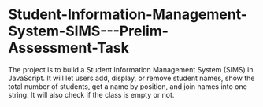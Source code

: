 # Student-Information-Management-System-SIMS---Prelim-Assessment-Task
The project is to build a Student Information Management System (SIMS) in JavaScript. It will let users add, display, or remove student names, show the total number of students, get a name by position, and join names into one string. It will also check if the class is empty or not.
